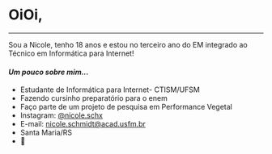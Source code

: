  # OiOi,

***

Sou a Nicole, tenho 18 anos e estou no terceiro ano do EM integrado ao Técnico em Informática para Internet!


#### *Um pouco sobre mim...*

- Estudante de Informática para Internet- CTISM/UFSM
- Fazendo cursinho preparatório para o enem
- Faço parte de um projeto de pesquisa em Performance Vegetal
- Instagram: [@nicole.schx](https://www.instagram.com/nicole.schx/)
- E-mail: nicole.schmidt@acad.usfm.br
- Santa Maria/RS
- 💍

